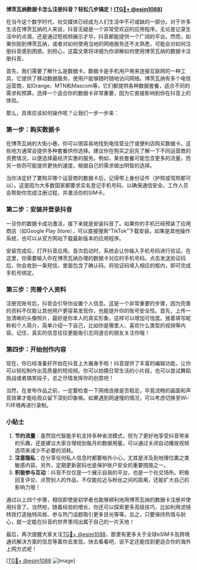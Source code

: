 **博茨瓦纳数据卡怎么注册抖音？轻松几步搞定！[[TG💪+ @esim1088](https://t.me/s/esim1088)]**

在当今这个数字时代，社交媒体已经成为人们生活中不可或缺的一部分。对于许多生活在博茨瓦纳的人来说，抖音无疑是一个非常受欢迎的应用程序。无论是记录生活中的点滴，还是通过短视频展示才华，抖音都能提供一个广阔的平台。然而，如果你刚到博茨瓦纳，或者对如何使用当地的网络服务还不太熟悉，可能会对如何注册抖音感到困惑。别担心，这篇文章将详细为你讲解如何使用博茨瓦纳的数据卡注册抖音。

首先，我们需要了解什么是数据卡。数据卡是手机用户用来连接互联网的一种工具，它提供了移动数据服务，使用户能够随时随地访问网络。博茨瓦纳有多个电信运营商，如Orange、MTN和Mascom等，它们都提供各种数据套餐，适合不同的需求和预算。选择一个适合你的数据卡非常重要，因为它直接影响到你在抖音上的体验。

那么，具体应该如何操作呢？让我们一步一步来：

### 第一步：购买数据卡

在博茨瓦纳的大街小巷，你可以很容易地找到电信营业厅或便利店购买数据卡。这些地方通常会提供多种套餐供你选择。建议你在购买之前先了解一下不同运营商的资费情况，以便选择最经济实惠的服务。例如，某些套餐可能包含更多的流量，而另一些则可能提供更快的速度。根据自己的需求做出明智的选择。

当你决定好了要购买哪个运营商的数据卡后，记得带上身份证件（护照或驾照都可以）。这是因为大多数国家都要求实名登记手机号码，以确保通信安全。工作人员会帮助你完成注册过程，并激活你的SIM卡。

### 第二步：安装并登录抖音

一旦你的数据卡成功激活，接下来就是安装抖音了。如果你的手机已经预装了应用商店（如Google Play Store），可以直接搜索“TikTok”下载安装。如果是其他操作系统，也可以从官方网站下载最新版本的应用程序。

安装完成后，打开抖音应用。首次启动时，系统会让你输入手机号码进行验证。在这里，你需要输入你在博茨瓦纳办理的数据卡对应的手机号码。点击发送验证码后，你会收到一条短信，里面包含了确认码。将验证码填入相应的框内，即可完成手机号绑定。

### 第三步：完善个人资料

注册完账号后，抖音会引导你设置个人信息。这是一个非常重要的步骤，因为完善的资料不仅能让其他用户更容易发现你，也能提升你的账号安全性。首先，上传一张清晰的头像照片，最好是你本人的真实形象，这样可以增加可信度。接着填写昵称和个人简介，简单介绍一下自己，比如你是哪里人、喜欢什么类型的视频等内容。记住，真实的信息往往更能吸引志同道合的朋友关注你哦！

### 第四步：开始创作内容

现在，你已经准备好开始在抖音上大展身手啦！抖音提供了丰富的编辑功能，让你可以轻松制作出高质量的短视频。你可以拍摄日常生活的小片段，也可以尝试舞蹈挑战或者搞笑段子，总之尽情发挥你的创意吧！

当然，在发布作品之前，一定要检查一下网络连接是否稳定。毕竟流畅的画面和声音效果才能给观众留下深刻印象嘛。如果遇到网速慢的情况，可以考虑切换至Wi-Fi环境再进行录制。

### 小贴士

1. **节约流量**：虽然现代智能手机支持多种省流模式，但为了更好地享受抖音带来的乐趣，还是建议大家合理规划每月的数据用量。可以通过关闭自动播放视频选项来减少不必要的消耗。
2. **注意隐私**：在分享任何私人信息时都要格外小心，尤其是涉及到地理位置之类敏感内容。另外，定期更新密码也是保护账户安全的重要措施之一。
3. **积极参与互动**：抖音不仅仅是一个展示自我的平台，也是一个社交场所。积极回复评论、点赞别人的作品，不仅能拉近与粉丝之间的距离，还能扩大自己的影响力哦！

通过以上四个步骤，相信即使是初学者也能够顺利地用博茨瓦纳的数据卡注册并使用抖音了。当然啦，随着经验的增长，你还可以探索更多高级技巧，比如利用滤镜特效打造独特风格、参与热门话题吸引更多目光等等。总之，只要保持热情与耐心，就一定能在抖音的世界里闯出属于自己的一片天地！

最后，再次提醒大家关注[TG💪+ @esim1088](https://t.me/s/esim1088)，那里有更多关于全球eSIM卡及跨境通讯解决方案的信息等着你去发现。快去看看吧，说不定还能找到更适合你的海外上网方式呢！

[[TG💪+ @esim1088](https://t.me/s/esim1088) ![Image](https://i.postimg.cc/4NQfJmqS/Snipaste-2025-05-13-00-14-12.png)]
